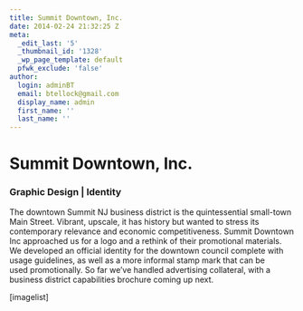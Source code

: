 ```yaml
---
title: Summit Downtown, Inc.
date: 2014-02-24 21:32:25 Z
meta:
  _edit_last: '5'
  _thumbnail_id: '1328'
  _wp_page_template: default
  pfwk_exclude: 'false'
author:
  login: adminBT
  email: btellock@gmail.com
  display_name: admin
  first_name: ''
  last_name: ''
---
```


<h1>Summit Downtown, Inc.</h1>
<h3>Graphic Design | Identity</h3>
The downtown Summit NJ business district is the quintessential small-town Main Street. Vibrant, upscale, it has history but wanted to stress its contemporary relevance and economic competitiveness. Summit Downtown Inc approached us for a logo and a rethink of their promotional materials. We developed an official identity for the downtown council complete with usage guidelines, as well as a more informal stamp mark that can be used promotionally. So far we’ve handled advertising collateral, with a business district capabilities brochure coming up next.


[imagelist]


